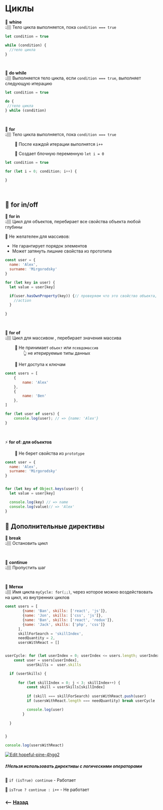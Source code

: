 # Циклы

💠 **whine**   
👆🏽 Тело цикла выполняется, пока `condition === true`
```javascript
let condition = true

while (condition) {
  //тело цикла
}
```

<br>

💠 **do while**   
👆🏽 Выполняется тело цикла, если `condition === true`, выполняет следующую итерацию
```javascript
let condition = true

do {
 //тело цикла
} while (condition)
```

<br>

💠 **for**   
👆🏽 Тело цикла  выполняется, пока `condition === true`   

&emsp;&emsp; 🔹 После каждой итерации выполнятся `i++`

&emsp;&emsp; 🔹 Создает блочную переменную `let i = 0`            


```javascript
let condition = true

for (let i = 0; condition; i++) {

}
```

<br>

## 🚩 <a name="for-in-of">for in/off</a>

💠 **for in**   
👆🏽 Цикл для объектов, перебирает все свойства объекта любой глубины

🛑 Не желателен для массивов:  
* Не гарантирует порядок элементов   
* Может затянуть лишние свойства из прототипа
```javascript
const user = {
  name: 'Alex',
  surname: 'Mirgorodsky'	
}

for (let key in user) {
  let value = user[key]

  if(user.hasOwnProperty(key)) {// проверяем что это свойство объекта, а не прототипа
  	//action
  }
 
}
```

<br>

💠 **for of**   
👆🏽 Цикл для массивом , перебирает значения массива 

&emsp;&emsp; 🔹 Не принимает `объект` или `псевдомассив`      
&emsp;&emsp;&emsp;&emsp; 👆 не итерируемые типы данных

&emsp;&emsp; 🔹 Нет доступа к ключам    

```javascript
const users = [
    {
        name: 'Alex'
    },
    {
        name: 'Ben'
    },
]

for (let user of users) {
    console.log(user); // => {name: 'Alex'}
}
```

<br>

⚡️ **for of: для объектов**

&emsp;&emsp; 🔹 Не берет свойства из `prototype`

```javascript
const user = {
  name: 'Alex',
  surname: 'Mirgorodsky'	
}


for (let key of Object.keys(user)) {
  let value = user[key] 

  console.log(key) // => name
  console.log(value)// => 'Alex'
}
```

## 🚩 Дополнительные директивы 
 
💠 **break**   
👆🏽 Остановить цикл

<br>

💠 **continue**   
👆🏽 Пропустить шаг

<br>

💠 **Метки**   
👆🏽 Имя цикла `myCycle: for(;;)`, через которое можно воздействовать на цикл, из внутренних циклов
```javascript
const users = [
        {name: 'Ban', skills: ['react', 'js']},
        {name: 'Jon', skills: ['css', 'js']},
        {name: 'Ban', skills: ['react', 'redux']},
        {name: 'Jack', skills: ['php', 'css']}
      ],
      skillForSearch = 'skillIndex',
      needQuantity = 2,
      usersWithReact = []


userCycle: for (let userIndex = 0; userIndex <= users.length; userIndex++) {
    const user = users[userIndex],
          userSkills =  user.skills

  if (userSkills) {
      
      for (let skillIndex = 0; j < 3; skillIndex++) {
          const skill = userSkills[skillIndex]  
      
          if (skill === skillForSearch) usersWithReact.push(user)
          if (usersWithReact.length === needQuantity) break userCycle

          console.log(user)
        }
      
  }

  
}

console.log(usersWithReact)
```
[![Edit hopeful-pine-4hgg2](https://codesandbox.io/static/img/play-codesandbox.svg)](https://codesandbox.io/s/hopeful-pine-4hgg2?fontsize=14&hidenavigation=1&theme=dark)

##### ❗ Нельзя использовать директивы с логическими операторами

🔹 `if (isTrue) continue` - Работает     

🔹 `isTrue ? continue : i++` - Не работает


### ⟵ **<a href="../../readme.md">Назад</a>**